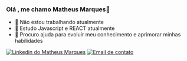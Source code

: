 ### Olá , me chamo Matheus Marques👋

- 🔭 Não estou trabalhando atualmente
- 🌱 Estudo Javascript e REACT atualmente
- 🤔 Procuro ajuda para evoluir meu conhecimento e aprimorar minhas habilidades

<div>
  <a href="https://www.linkedin.com/in/matheus-marques-b5bb17205/"> <img src="https://img.shields.io/badge/LinkedIn-0077B5?style=for-the-badge&logo=linkedin&logoColor=white" alt="Linkedin do Matheus Marques"></a>
 <a href="mailto:https:matheus.marques01@gmail.com"><img src="https://img.shields.io/badge/Gmail-D14836?style=for-the-badge&logo=gmail&logoColor=white" alt="Email de contato"></a>
 </div>
